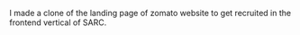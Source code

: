 I made a clone of the landing page of zomato website to get recruited in the frontend vertical of SARC.
